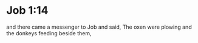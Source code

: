 # Job 1:14

and there came a messenger to Job and said, The oxen were plowing and the donkeys feeding beside them,
